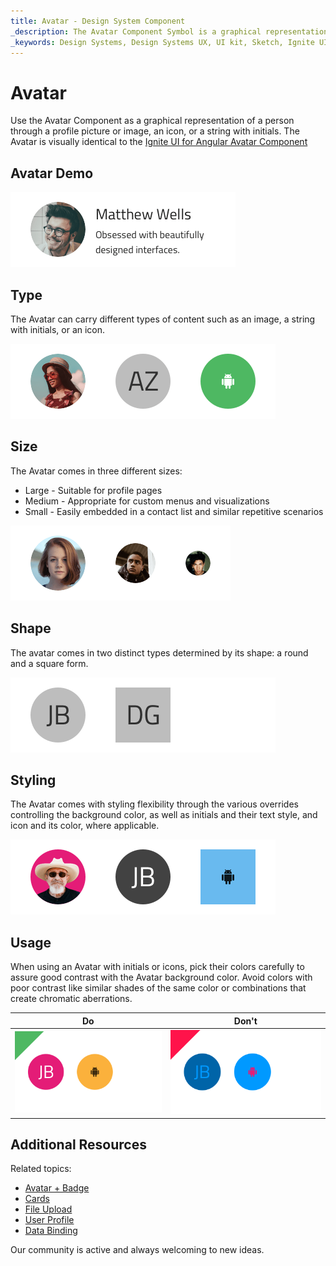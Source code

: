 ```yaml
---
title: Avatar - Design System Component
_description: The Avatar Component Symbol is a graphical representation of personal information. 
_keywords: Design Systems, Design Systems UX, UI kit, Sketch, Ignite UI for Angular, Sketch to Angular, Sketch to Angular, Angular, Angular Design System, Export code from Sketch, Design Kits for Angular, Sketch HTML, Sketch to HTML, Sketch UI kits
---
```


# Avatar

Use the Avatar Component as a graphical representation of a person through a profile picture or image, an icon, or a string with initials. The Avatar is visually identical to the [Ignite UI for Angular Avatar Component](https://www.infragistics.com/products/ignite-ui-angular/angular/components/avatar.html)

## Avatar Demo

<img class="responsive-img" src="../images/avatar_demo.png" srcset="../images/avatar_demo@2x.png 2x" />

## Type

The Avatar can carry different types of content such as an image, a string with initials, or an icon.

<img class="responsive-img" src="../images/avatar_content.png" srcset="../images/avatar_content@2x.png 2x" />

## Size

The Avatar comes in three different sizes:

- Large - Suitable for profile pages
- Medium - Appropriate for custom menus and visualizations
- Small - Easily embedded in a contact list and similar repetitive scenarios

<img class="responsive-img" src="../images/avatar_sizes.png" srcset="../images/avatar_sizes@2x.png 2x" />

## Shape

The avatar comes in two distinct types determined by its shape: a round and a square form.

<img class="responsive-img" src="../images/avatar_type.png" srcset="../images/avatar_type@2x.png 2x" />

## Styling

The Avatar comes with styling flexibility through the various overrides controlling the background color, as well as initials and their text style, and icon and its color, where applicable.

<img class="responsive-img" src="../images/avatar_styling.png" srcset="../images/avatar_styling@2x.png 2x" />

## Usage

When using an Avatar with initials or icons, pick their colors carefully to assure good contrast with the Avatar background color. Avoid colors with poor contrast like similar shades of the same color or combinations that create chromatic aberrations.

| Do                                                                             | Don't                                                                              |
| ------------------------------------------------------------------------------ | ---------------------------------------------------------------------------------- |
| <img class="responsive-img" src="../images/avatar_do1.png" srcset="../images/avatar_do1@2x.png 2x" /> | <img class="responsive-img" src="../images/avatar_dont1.png" srcset="../images/avatar_dont1@2x.png 2x" /> |

## Additional Resources

Related topics:

- [Avatar + Badge](../patterns/avatar-badge.md)
- [Cards](cards.md)
- [File Upload](../patterns/file-upload.md)
- [User Profile](../patterns/user-profile.md)
- [Data Binding](../codegen/data-binding.md)
  <div class="divider--half"></div>

Our community is active and always welcoming to new ideas.

